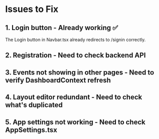 # Issues to Fix

## 1. Login button - Already working ✅
The Login button in Navbar.tsx already redirects to /signin correctly.

## 2. Registration - Need to check backend API

## 3. Events not showing in other pages - Need to verify DashboardContext refresh

## 4. Layout editor redundant - Need to check what's duplicated

## 5. App settings not working - Need to check AppSettings.tsx
